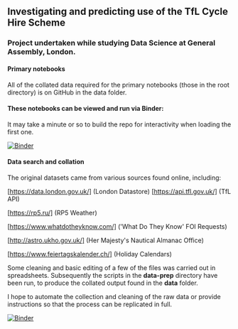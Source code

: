 ## Investigating and predicting use of the TfL Cycle Hire Scheme

### Project undertaken while studying Data Science at General Assembly, London.

#### Primary notebooks

All of the collated data required for the primary notebooks (those in the root directory) is on GitHub in the data folder. 

#### These notebooks can be viewed and run via Binder:

It may take a minute or so to build the repo for interactivity when loading the first one.

[![Binder](https://mybinder.org/badge_logo.svg)](https://mybinder.org/v2/gh/intp8/bb/master)


#### Data search and collation

The original datasets came from various sources found online, including:

[https://data.london.gov.uk/] (London Datastore)
[https://api.tfl.gov.uk/] (TfL API)

[https://rp5.ru/] (RP5 Weather)

[https://www.whatdotheyknow.com/] ('What Do They Know' FOI Requests)

[http://astro.ukho.gov.uk/] (Her Majesty's Nautical Almanac Office)

[https://www.feiertagskalender.ch/] (Holiday Calendars)

Some cleaning and basic editing of a few of the files was carried out in spreadsheets. Subsequently the scripts in the **data-prep** directory have been run, to produce the collated output found in the **data** folder. 

I hope to automate the collection and cleaning of the raw data or provide instructions so that the process can be replicated in full. 



[![Binder](https://mybinder.org/badge_logo.svg)](https://mybinder.org/v2/gh/intp8/bb/master?filepath=Long-term%20London%20transport%20trends.ipynb)

